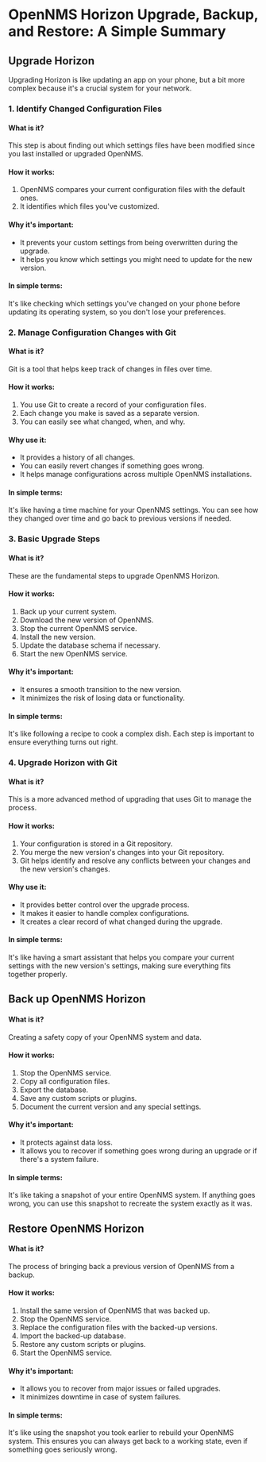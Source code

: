 # OpenNMS Horizon Upgrade, Backup, and Restore: A Simple Summary

## Upgrade Horizon

Upgrading Horizon is like updating an app on your phone, but a bit more complex because it's a crucial system for your network.

### 1. Identify Changed Configuration Files

#### What is it?
This step is about finding out which settings files have been modified since you last installed or upgraded OpenNMS.

#### How it works:
1. OpenNMS compares your current configuration files with the default ones.
2. It identifies which files you've customized.

#### Why it's important:
- It prevents your custom settings from being overwritten during the upgrade.
- It helps you know which settings you might need to update for the new version.

#### In simple terms:
It's like checking which settings you've changed on your phone before updating its operating system, so you don't lose your preferences.

### 2. Manage Configuration Changes with Git

#### What is it?
Git is a tool that helps keep track of changes in files over time.

#### How it works:
1. You use Git to create a record of your configuration files.
2. Each change you make is saved as a separate version.
3. You can easily see what changed, when, and why.

#### Why use it:
- It provides a history of all changes.
- You can easily revert changes if something goes wrong.
- It helps manage configurations across multiple OpenNMS installations.

#### In simple terms:
It's like having a time machine for your OpenNMS settings. You can see how they changed over time and go back to previous versions if needed.

### 3. Basic Upgrade Steps

#### What is it?
These are the fundamental steps to upgrade OpenNMS Horizon.

#### How it works:
1. Back up your current system.
2. Download the new version of OpenNMS.
3. Stop the current OpenNMS service.
4. Install the new version.
5. Update the database schema if necessary.
6. Start the new OpenNMS service.

#### Why it's important:
- It ensures a smooth transition to the new version.
- It minimizes the risk of losing data or functionality.

#### In simple terms:
It's like following a recipe to cook a complex dish. Each step is important to ensure everything turns out right.

### 4. Upgrade Horizon with Git

#### What is it?
This is a more advanced method of upgrading that uses Git to manage the process.

#### How it works:
1. Your configuration is stored in a Git repository.
2. You merge the new version's changes into your Git repository.
3. Git helps identify and resolve any conflicts between your changes and the new version's changes.

#### Why use it:
- It provides better control over the upgrade process.
- It makes it easier to handle complex configurations.
- It creates a clear record of what changed during the upgrade.

#### In simple terms:
It's like having a smart assistant that helps you compare your current settings with the new version's settings, making sure everything fits together properly.

## Back up OpenNMS Horizon

#### What is it?
Creating a safety copy of your OpenNMS system and data.

#### How it works:
1. Stop the OpenNMS service.
2. Copy all configuration files.
3. Export the database.
4. Save any custom scripts or plugins.
5. Document the current version and any special settings.

#### Why it's important:
- It protects against data loss.
- It allows you to recover if something goes wrong during an upgrade or if there's a system failure.

#### In simple terms:
It's like taking a snapshot of your entire OpenNMS system. If anything goes wrong, you can use this snapshot to recreate the system exactly as it was.

## Restore OpenNMS Horizon

#### What is it?
The process of bringing back a previous version of OpenNMS from a backup.

#### How it works:
1. Install the same version of OpenNMS that was backed up.
2. Stop the OpenNMS service.
3. Replace the configuration files with the backed-up versions.
4. Import the backed-up database.
5. Restore any custom scripts or plugins.
6. Start the OpenNMS service.

#### Why it's important:
- It allows you to recover from major issues or failed upgrades.
- It minimizes downtime in case of system failures.

#### In simple terms:
It's like using the snapshot you took earlier to rebuild your OpenNMS system. This ensures you can always get back to a working state, even if something goes seriously wrong.
